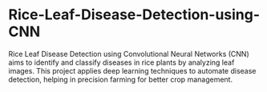 # Rice-Leaf-Disease-Detection-using-CNN
Rice Leaf Disease Detection using Convolutional Neural Networks (CNN) aims to identify and classify diseases in rice plants by analyzing leaf images. This project applies deep learning techniques to automate disease detection, helping in precision farming for better crop management.
